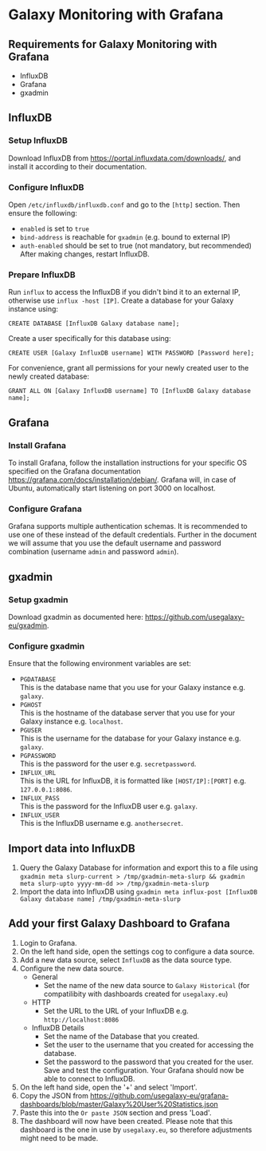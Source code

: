 # Galaxy Monitoring with Grafana

## Requirements for Galaxy Monitoring with Grafana
*  InfluxDB
*  Grafana 
*  gxadmin 

## InfluxDB

### Setup InfluxDB
Download InfluxDB from https://portal.influxdata.com/downloads/, and install it according to their documentation.

### Configure InfluxDB

Open `/etc/influxdb/influxdb.conf` and go to the `[http]` section.
Then ensure the following:
*  `enabled` is set to `true`
*  `bind-address` is reachable for `gxadmin` (e.g. bound to external IP)
*  `auth-enabled` should be set to true (not mandatory, but recommended)
After making changes, restart InfluxDB.

### Prepare InfluxDB 
Run `influx` to access the InfluxDB if you didn't bind it to an external IP, otherwise use `influx -host [IP]`.
Create a database for your Galaxy instance using:
```
CREATE DATABASE [InfluxDB Galaxy database name];
```


Create a user specifically for this database using:
```
CREATE USER [Galaxy InfluxDB username] WITH PASSWORD [Password here];
```


For convenience, grant all permissions for your newly created user to the newly created database:
```
GRANT ALL ON [Galaxy InfluxDB username] TO [InfluxDB Galaxy database name];
```

## Grafana 

### Install Grafana
To install Grafana, follow the installation instructions for your specific OS specified on the Grafana documentation https://grafana.com/docs/installation/debian/.
Grafana will, in case of Ubuntu, automatically start listening on port 3000 on localhost.

### Configure Grafana
Grafana supports multiple authentication schemas. It is recommended to use one of these instead of the default credentials.
Further in the document we will assume that you use the default username and password combination (username `admin` and password `admin`).

## gxadmin

### Setup gxadmin

Download gxadmin as documented here: https://github.com/usegalaxy-eu/gxadmin. 

### Configure gxadmin
Ensure that the following environment variables are set:
*  `PGDATABASE`   
   This is the database name that you use for your Galaxy instance e.g. `galaxy`.
*  `PGHOST`   
   This is the hostname of the database server that you use for your Galaxy instance e.g. `localhost`.
*  `PGUSER`   
   This is the username for the database for your Galaxy instance e.g. `galaxy`.
*  `PGPASSWORD`   
   This is the password for the user e.g. `secretpassword`.
*  `INFLUX_URL`   
   This is the URL for InfluxDB, it is formatted like `[HOST/IP]:[PORT]` e.g. `127.0.0.1:8086`.
*  `INFLUX_PASS`   
   This is the password for the InfluxDB user e.g. `galaxy`.
*  `INFLUX_USER`   
   This is the InfluxDB username e.g. `anothersecret`.

## Import data into InfluxDB

1.  Query the Galaxy Database for information and export this to a file using `gxadmin meta slurp-current > /tmp/gxadmin-meta-slurp && gxadmin meta slurp-upto yyyy-mm-dd >> /tmp/gxadmin-meta-slurp`
2.  Import the data into InfluxDB using `gxadmin meta influx-post [InfluxDB Galaxy database name] /tmp/gxadmin-meta-slurp`

## Add your first Galaxy Dashboard to Grafana

1.  Login to Grafana.
2.  On the left hand side, open the settings cog to configure a data source.
3.  Add a new data source, select `InfluxDB` as the data source type.
4.  Configure the new data source.
    *  General
        *  Set the name of the new data source to `Galaxy Historical` (for compatilibity with dashboards created for `usegalaxy.eu`)
	*  HTTP
	   *  Set the URL to the URL of your InfluxDB e.g. `http://localhost:8086`
	*  InfluxDB Details
	   *  Set the name of the Database that you created.
	   *  Set the user to the username that you created for accessing the database.
	   *  Set the password to the password that you created for the user.
	Save and test the configuration. Your Grafana should now be able to connect to InfluxDB.
5.  On the left hand side, open the '+' and select 'Import'.
6.  Copy the JSON from https://github.com/usegalaxy-eu/grafana-dashboards/blob/master/Galaxy%20User%20Statistics.json
7.  Paste this into the `Or paste JSON` section and press 'Load'.
8.  The dashboard will now have been created. Please note that this dashboard is the one in use by `usegalaxy.eu`, so therefore adjustments might need to be made.
